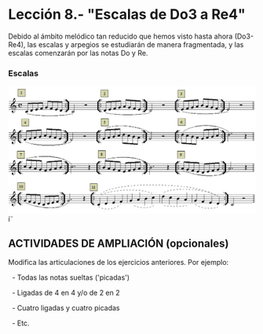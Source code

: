
# Lección 8.- "Escalas de Do3 a Re4"

Debido al ámbito melódico tan reducido que hemos visto hasta ahora (Do3-Re4), las escalas y arpegios se estudiarán de manera fragmentada, y las escalas comenzarán por las notas Do y Re.

### Escalas

<img src="img/Escalas_Do3-Re4.gif" alt="Escalas fragmentadas Do3-Re4" title="Escalas fragmentadas Do3-Re4" />í&tilde;

## ACTIVIDADES DE AMPLIACIÓN (opcionales)



Modifica las articulaciones de los ejercicios anteriores. Por ejemplo:

  - Todas las notas sueltas ('picadas')

  - Ligadas de 4 en 4 y/o de 2 en 2

  - Cuatro ligadas y cuatro picadas

  - Etc.
